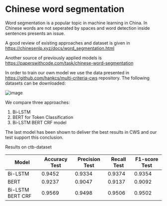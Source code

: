 # Chinese word segmentation


Word segmentation is a popular topic in machine learning in China. In Chinese words are not seperated by spaces and word detection inside sentences presents an issue. 

A good review of existing approaches and dataset is given in https://chinesenlp.xyz/docs/word_segmentation.html

Another source of previously applied models is https://paperswithcode.com/task/chinese-word-segmentation

In order to train our own model we use the data presented in https://github.com/hankcs/multi-criteria-cws repository. The following datasets can be downloaded:

![image](https://camo.githubusercontent.com/3bc414c4846f0d6127c2bdbfa0b12d3a1d59dd9fc583820436e2ad885d943366/687474703a2f2f7778332e73696e61696d672e636e2f6c617267652f303036466d6a6d636c7931666d366a74686133746d6a33313872306c343078392e6a7067)

We compare three approaches:

1. Bi-LSTM
2. BERT for Token Classification
3. Bi-LSTM BERT CRF model

The last model has been shown to deliver the best results in CWS and our test support this conclusion.

Results on ctb-dataset


| Model         | Accuracy Test | Precision Test | Recall Test | F1-score Test |
| ------------- | ------------- | ------------- | ------------- | ------------- |
| Bi-LSTM       | 0.9452  | 0.9334 | 0.9374 | 0.9354
| BERT          | 0.9237  | 0.9047 | 0.9137 | 0.9092 |
| Bi-LSTM BERT CRF|  0.9569 | 0.9498 | 0.9506 | 0.9502 |




